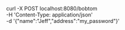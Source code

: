 curl -X POST localhost:8080/bobtom \
   -H 'Content-Type: application/json' \
   -d '{"name":"Jeff","address":"my_password"}'